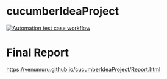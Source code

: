 # cucumberIdeaProject

[![Automation test case workflow](https://github.com/venumuru/cucumberIdeaProject/actions/workflows/maven.yml/badge.svg)](https://github.com/venumuru/cucumberIdeaProject/actions/workflows/maven.yml)


# Final Report
https://venumuru.github.io/cucumberIdeaProject/Report.html
